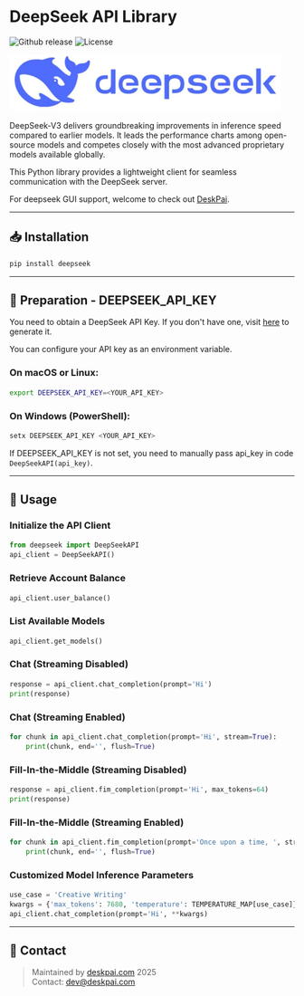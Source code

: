 # DeepSeek API Library

![Github release](https://img.shields.io/badge/release-v1.0.0-red) ![License](https://img.shields.io/badge/License-Apache--2.0-red)

![Deepseek](https://raw.githubusercontent.com/deskpai/deepseek/main/img/logo.png)

DeepSeek-V3 delivers groundbreaking improvements in inference speed compared to earlier models. It leads the performance charts among open-source models and competes closely with the most advanced proprietary models available globally.

This Python library provides a lightweight client for seamless communication with the DeepSeek server.

For deepseek GUI support, welcome to check out [DeskPai](https://github.com/deskpai/deskpai/tree/main/src#llmimage-chat).

---

## 📥 Installation

```bash
pip install deepseek
```

---

## 🥔 Preparation - DEEPSEEK_API_KEY

You need to obtain a DeepSeek API Key. If you don't have one, visit [here](https://platform.deepseek.com/api_keys) to generate it.

You can configure your API key as an environment variable.

### On macOS or Linux:
```bash
export DEEPSEEK_API_KEY=<YOUR_API_KEY>
```

### On Windows (PowerShell):
```powershell
setx DEEPSEEK_API_KEY <YOUR_API_KEY>
```

If DEEPSEEK_API_KEY is not set, you need to manually pass api_key in code `DeepSeekAPI(api_key)`.

---

## 💎 Usage

### Initialize the API Client
```python
from deepseek import DeepSeekAPI
api_client = DeepSeekAPI()
```

### Retrieve Account Balance
```python
api_client.user_balance()
```

### List Available Models
```python
api_client.get_models()
```

### Chat (Streaming Disabled)
```python
response = api_client.chat_completion(prompt='Hi')
print(response)
```

### Chat (Streaming Enabled)
```python
for chunk in api_client.chat_completion(prompt='Hi', stream=True):
    print(chunk, end='', flush=True)
```

### Fill-In-the-Middle (Streaming Disabled)
```python
response = api_client.fim_completion(prompt='Hi', max_tokens=64)
print(response)
```

### Fill-In-the-Middle (Streaming Enabled)
```python
for chunk in api_client.fim_completion(prompt='Once upon a time, ', stream=True):
    print(chunk, end='', flush=True)
```

### Customized Model Inference Parameters
```python
use_case = 'Creative Writing'
kwargs = {'max_tokens': 7680, 'temperature': TEMPERATURE_MAP[use_case]}
api_client.chat_completion(prompt='Hi', **kwargs)
```

---

## 🔗 Contact

> Maintained by [deskpai.com](https://deskpai.com) 2025  
> Contact: [dev@deskpai.com](mailto:dev@deskpai.com)

